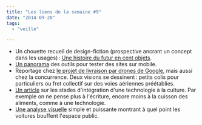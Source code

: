 ```yaml
---
title: "Les liens de la semaine #9"
date: "2014-09-20"
tags:
  - "veille"

---
```


- Un chouette recueil de design-fiction (prospective ancrant un concept dans les usages) : [Une histoire du futur en cent objets](http://ahistoryofthefuture.org/).
- [Un panorama](http://www.smashingmagazine.com/2014/09/03/testing-mobile-emulators-simulators-remote-debugging/) des outils pour tester des sites sur mobile.
- Reportage chez [le projet de livraison par drones de Google](http://www.theatlantic.com/technology/archive/2014/08/inside-googles-secret-drone-delivery-program/379306/), mais aussi chez la concurrence. Deux visions se dessinent : petits colis pour particuliers ou fret collectif sur des voies aériennes préétablies.
- [Un article](http://www.internetactu.net/2014/09/11/comment-la-technologie-devient-nature/) sur les stades d'intégration d'une technologie à la culture. Par exemple on ne pense plus à l'écriture, encore moins à la cuisson des aliments, comme à une technologie.
- [Une analyse visuelle](http://www.copenhagenize.com/2014/09/the-arrogance-of-space-paris-calgary.html) simple et puissante montrant à quel point les voitures bouffent l'espace public.

